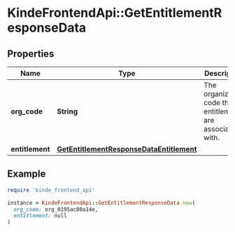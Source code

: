 # KindeFrontendApi::GetEntitlementResponseData

## Properties

| Name | Type | Description | Notes |
| ---- | ---- | ----------- | ----- |
| **org_code** | **String** | The organization code the entitlements are associated with. | [optional] |
| **entitlement** | [**GetEntitlementResponseDataEntitlement**](GetEntitlementResponseDataEntitlement.md) |  | [optional] |

## Example

```ruby
require 'kinde_frontend_api'

instance = KindeFrontendApi::GetEntitlementResponseData.new(
  org_code: org_0195ac80a14e,
  entitlement: null
)
```

